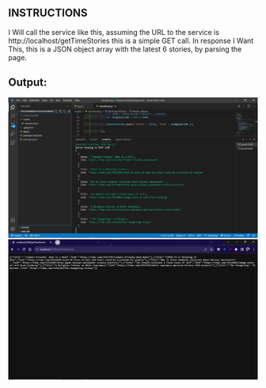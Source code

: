 
## INSTRUCTIONS

I Will call the service like this, assuming the URL to the service is
http://localhost/getTimeStories this is a simple GET call. In response I Want This,
this is a JSON object array with the latest 6 stories, by parsing the page.

## Output:
![Output Image](output.jpg)
![Output Image](output2.jpg)
